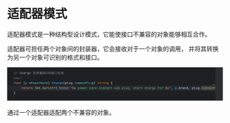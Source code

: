 # 适配器模式
适配器模式是一种结构型设计模式，它能使接口不兼容的对象能够相互合作。

适配器可担任两个对象间的封装器，它会接收对于一个对象的调用， 并将其转换为另一个对象可识别的格式和接口。

![](adapter.png)

通过一个适配器适配两个不兼容的对象。